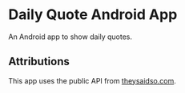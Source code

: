 # Daily Quote Android App

An Android app to show daily quotes.

## Attributions
This app uses the public API from [theysaidso.com](https://theysaidso.com).